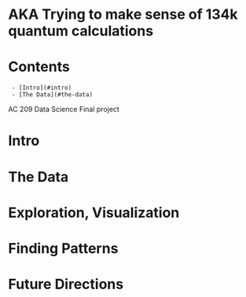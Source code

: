 AKA Trying to make sense of 134k quantum calculations
===================
# Contents
     - [Intro](#intro) 
     - [The Data](#the-data) 
  
AC 209 Data Science Final project 

# Intro

# The Data

# Exploration, Visualization

# Finding Patterns

# Future Directions

